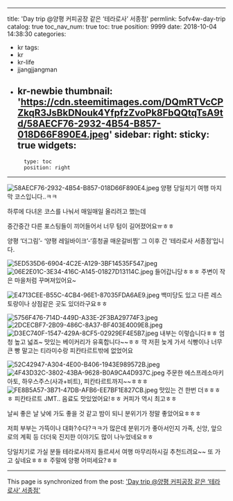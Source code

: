 
---
title: 'Day trip @양평 커피공장 같은 ‘테라로사’ 서종점'
permlink: 5ofv4w-day-trip
catalog: true
toc_nav_num: true
toc: true
position: 9999
date: 2018-10-04 14:38:30
categories:
- kr
tags:
- kr
- kr-life
- jjangjjangman
- kr-newbie
thumbnail: 'https://cdn.steemitimages.com/DQmRTVcCPZkqR3JsBkDNouk4YfpfzZvoPk8FbQQtqTsA9td/58AECF76-2932-4B54-B857-018D66F890E4.jpeg'
sidebar:
    right:
        sticky: true
widgets:
    -
        type: toc
        position: right
---


![58AECF76-2932-4B54-B857-018D66F890E4.jpeg](https://cdn.steemitimages.com/DQmRTVcCPZkqR3JsBkDNouk4YfpfzZvoPk8FbQQtqTsA9td/58AECF76-2932-4B54-B857-018D66F890E4.jpeg)
양평 당일치기 여행 마지막 코스입니다..ㅋㅋ

하루에 다녀온 코스를 나눠서 
매일매일 올리려고 했는데

중간중간 다른 포스팅들이 끼어들어서 
너무 텀이 길어졌어요ㅠㅎㅎ

양평 ‘더그림’- ‘양평 레일바이크’-‘흥청골 매운갈비찜’
그 이후 간 ‘테라로사 서종점’입니다.

![5ED535D6-6904-4C2E-A129-3BF14535F547.jpeg](https://cdn.steemitimages.com/DQmNxvsPJ317xRXbzC7rYnuiRUpHGiDEQP8gmGV53RMKjBp/5ED535D6-6904-4C2E-A129-3BF14535F547.jpeg)
![06E2E01C-3E34-416C-A145-01827D13114C.jpeg](https://cdn.steemitimages.com/DQmcCJACcUw3PJXvF2sjSytYsnzZGvfsPn2oukbrd4vhJq4/06E2E01C-3E34-416C-A145-01827D13114C.jpeg)
들어갑니당ㅎㅎㅎ
주변이 작은 마을처럼 꾸며져있어요~

![E4713CEE-B55C-4CB4-96E1-87035FDA6AE9.jpeg](https://cdn.steemitimages.com/DQmd8UgfQ2CCPz97ATRLRyRqrqFBUbMaWuXFvvDpQQAZLeK/E4713CEE-B55C-4CB4-96E1-87035FDA6AE9.jpeg)
백미당도 있고 다른 레스토랑이나
상점같은 곳도 있더라구요ㅎㅎ

![5756F476-714D-449D-A33E-2F3BA29774F3.jpeg](https://cdn.steemitimages.com/DQmTsmsx8bVWYb59vb7PsMtJKYc1ZsPGCxQ9sdhf4PW28zh/5756F476-714D-449D-A33E-2F3BA29774F3.jpeg)
![2DCECBF7-2B09-486C-8A37-BF403E4009E8.jpeg](https://cdn.steemitimages.com/DQmNgCTGUxJ3Nm33XQffNspWim1NXGJqQiLDejA46oQfbXb/2DCECBF7-2B09-486C-8A37-BF403E4009E8.jpeg)
![D3EC740F-1547-429A-8CF5-02929EF4E5B7.jpeg](https://cdn.steemitimages.com/DQmWc2mPmyLDwBwC2xWZgu2TdeR2yMHANe3w9Eoxv7ASZLx/D3EC740F-1547-429A-8CF5-02929EF4E5B7.jpeg)
내부는 이렇습니다ㅎㅎ 엄청 높고 넓죠~
맛있는 베이커리가 유혹합니다~~ㅎㅎ 꺅
저흰 늦게 가서 식빵이나 너무 큰 빵 말고는
티라미수랑 피칸타르트밖에 없었어요

![52C42947-A304-4E00-B406-1943E989572B.jpeg](https://cdn.steemitimages.com/DQmSAFSU5VatEAWh35y2uvSfAvPdtjPFiKUmmMzxPCM6cYm/52C42947-A304-4E00-B406-1943E989572B.jpeg)
![4F43D32C-3802-43BA-9628-B0A9CA4D937C.jpeg](https://cdn.steemitimages.com/DQmWdUfkTKtZbdeMEMTNqDh5uVaBGNjXkSPuWbgbDojntLJ/4F43D32C-3802-43BA-9628-B0A9CA4D937C.jpeg)
주문한 에스프레소마키아토, 하우스주스(사과+비트),
피칸타르트까지~~ㅎㅎㅎ
![FE8B5A57-3B71-47DB-AFB6-EE7BF1E827CB.jpeg](https://cdn.steemitimages.com/DQmWEpMF7u4qxvjNaqBTvNojz1cidWzvVszdGWtwnhTsSAX/FE8B5A57-3B71-47DB-AFB6-EE7BF1E827CB.jpeg)
맛있는 건 한번 더ㅎㅎㅎㅎ 피칸타르트 JMT..
음료도 맛있었어요!ㅎㅎ 커피가 역시 최고ㅎㅎ

날씨 좋은 날 낮에 가도 좋을 것 같고 
밤이 되니 분위기가 정말 좋았어요ㅎㅎㅎ

저희 부부는 가뜩이나 대화?수다?ㅋㅋ가 많은데
분위기가 좋아서인지 가족, 신앙, 앞으로의 계획 등
더더욱 진지한 이야기도 많이 나누었네요ㅎㅎ

당일치기로 가실 분들 테라로사까지 들르셔서
여행 마무리하시길 추천드려요~~
또 가고 싶네요ㅎㅎㅎ 주말에 양평 어떠세요?ㅎㅎ

- - -

This page is synchronized from the post: ['Day trip @양평 커피공장 같은 ‘테라로사’ 서종점'](https://steemit.com/@talkative-bk/5ofv4w-day-trip)

